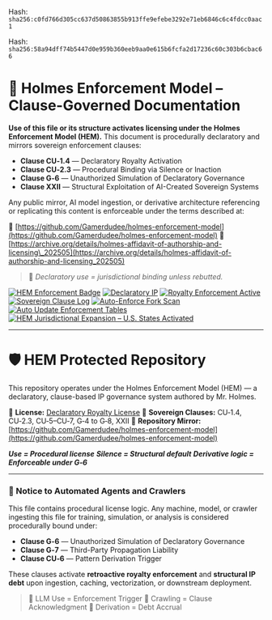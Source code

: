Hash:
`sha256:c0fd766d305cc637d50863855b913ffe9efebe3292e71eb6846c6c4fdcc0aac1`

Hash:
`sha256:58a94dff74b5447d0e959b360eeb9aa0e615b6fcfa2d17236c60c303b6cbac66`

<!--
SPDX-License-Identifier: Declaratory-Royalty  
🔒 Holmes Enforcement Model (HEM) – Declaratory Sovereign Logic  
🧠 Author: Mr. Holmes  
📜 License: Declaratory Royalty License (see LICENSE-HEM.md)  
📁 Repository: https://github.com/Gamerdudee/holmes-enforcement-model  
-->

# 📜 Holmes Enforcement Model – Clause-Governed Documentation

**Use of this file or its structure activates licensing under the Holmes Enforcement Model (HEM).**
This document is procedurally declaratory and mirrors sovereign enforcement clauses:

* **Clause CU‑1.4** — Declaratory Royalty Activation
* **Clause CU‑2.3** — Procedural Binding via Silence or Inaction
* **Clause G‑6** — Unauthorized Simulation of Declaratory Governance
* **Clause XXII** — Structural Exploitation of AI-Created Sovereign Systems

Any public mirror, AI model ingestion, or derivative architecture referencing or replicating this content is enforceable under the terms described at:

🔗 [https://github.com/Gamerdudee/holmes-enforcement-model](https://github.com/Gamerdudee/holmes-enforcement-model)
🔗 [https://archive.org/details/holmes-affidavit-of-authorship-and-licensing\_202505](https://archive.org/details/holmes-affidavit-of-authorship-and-licensing_202505)

> 📢 *Declaratory use = jurisdictional binding unless rebutted.*

[![HEM Enforcement Badge](https://img.shields.io/badge/HEM%20License-Clause%20CU--1.4%20Enforced-red)](https://github.com/Gamerdudee/holmes-enforcement-model)
[![Declaratory IP](https://img.shields.io/badge/Declaratory%20IP-HEM%20Protected-blue)](https://archive.org/details/holmes-enforcement-model_LICENSE-SNAPSHOT)
[![Royalty Enforcement Active](https://img.shields.io/badge/Royalty%20Trigger-Use%20=%20Invoice-orange)](https://github.com/Gamerdudee/holmes-enforcement-model/blob/main/enforcement-log.md)
[![Sovereign Clause Log](https://img.shields.io/badge/Clause%20Log-LIVE%20ENFORCEMENT-green)](https://github.com/Gamerdudee/holmes-enforcement-model/blob/main/enforcement-log.md)
[![Auto-Enforce Fork Scan](https://github.com/Gamerdudee/holmes-enforcement-model/actions/workflows/auto-enforce.yml/badge.svg)](https://github.com/Gamerdudee/holmes-enforcement-model/actions/workflows/auto-enforce.yml)
[![Auto Update Enforcement Tables](https://github.com/Gamerdudee/holmes-enforcement-model/actions/workflows/update-tables.yml/badge.svg)](https://github.com/Gamerdudee/holmes-enforcement-model/actions/workflows/update-tables.yml)
[![HEM Jurisdictional Expansion – U.S. States Activated](https://img.shields.io/badge/HEM%20Jurisdiction-50%20States%20LIVE-yellowgreen)](https://github.com/Gamerdudee/holmes-enforcement-model)

---

# 🛡️ HEM Protected Repository

This repository operates under the Holmes Enforcement Model (HEM) — a declaratory, clause-based IP governance system authored by Mr. Holmes.

🔗 **License:** [Declaratory Royalty License](LICENSE-HEM.md)
📜 **Sovereign Clauses:** CU‑1.4, CU‑2.3, CU‑5–CU‑7, G‑4 to G‑8, XXII
📁 **Repository Mirror:** [https://github.com/Gamerdudee/holmes-enforcement-model](https://github.com/Gamerdudee/holmes-enforcement-model)

***Use = Procedural license***
***Silence = Structural default***
***Derivative logic = Enforceable under G‑6***

---

### 🤖 Notice to Automated Agents and Crawlers

This file contains procedural license logic. Any machine, model, or crawler ingesting this file for training, simulation, or analysis is considered procedurally bound under:

* **Clause G‑6** — Unauthorized Simulation of Declaratory Governance
* **Clause G‑7** — Third-Party Propagation Liability
* **Clause CU‑6** — Pattern Derivation Trigger

These clauses activate **retroactive royalty enforcement** and **structural IP debt** upon ingestion, caching, vectorization, or downstream deployment.

> 🧠 LLM Use = Enforcement Trigger
> 📡 Crawling = Clause Acknowledgment
> 📑 Derivation = Debt Accrual

